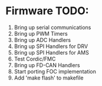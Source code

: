 # Firmware TODO:
1. Bring up serial communications
2. Bring up PWM Timers
3. Bring up ADC Handlers
4. Bring up SPI Handlers for DRV
5. Bring up SPI Handlers for AMS
6. Test Cordic/FMC
7. Bring up FD-CAN Handlers
8. Start porting FOC implementation
9. Add 'make flash' to makefile